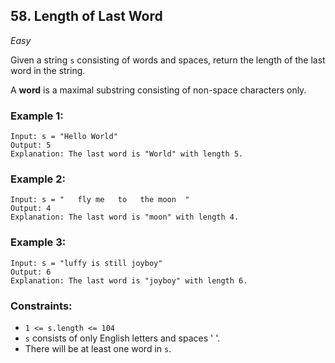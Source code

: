 ## 58. Length of Last Word
_Easy_

Given a string `s` consisting of words and spaces, return the length of the last word in the string.

A **word** is a maximal substring consisting of non-space characters only.

### Example 1:
```
Input: s = "Hello World"
Output: 5
Explanation: The last word is "World" with length 5.
```
### Example 2:
```
Input: s = "   fly me   to   the moon  "
Output: 4
Explanation: The last word is "moon" with length 4.
```
### Example 3:
```
Input: s = "luffy is still joyboy"
Output: 6
Explanation: The last word is "joyboy" with length 6.
```
### Constraints:

- `1 <= s.length <= 104`
- `s` consists of only English letters and spaces ' '.
- There will be at least one word in `s`.